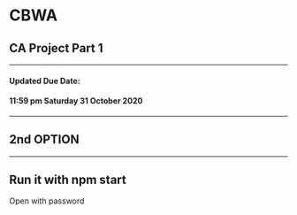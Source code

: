 # **CBWA**

## CA Project Part 1
----------------------
#### Updated Due Date:
#### 11:59 pm Saturday 31 October 2020
---------------------
## 2nd OPTION
------
Run it with **npm** **start**
--
Open with password
